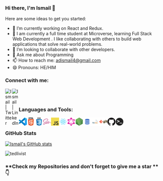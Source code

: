 ### Hi there, I'm Ismail 👋



Here are some ideas to get you started:

- 🔭 I’m currently working on React and Redux.
- 🌱 I am currently a full time student at Microverse, learning Full Stack Web Development . I like collaborating with others to build web applications that solve real-world problems.
- 👯 I’m looking to collaborate with other developers.
- 💬 Ask me about Programming
- 📫 How to reach me: adismail4@gmail.com
- 😄 Pronouns: HE/HIM

### Connect with me:

[<img align="left" alt="Ismail | Twitter" width="22px" src="https://cdn.jsdelivr.net/npm/simple-icons@v3/icons/twitter.svg" />][twitter]
[<img align="left" alt="Ismail | LinkedIn" width="22px" src="https://cdn.jsdelivr.net/npm/simple-icons@v3/icons/linkedin.svg" />][linkedin]
<br/>
<br />

### Languages and Tools:

<code><img align="left" alt="Visual Studio Code" width="26px" src="https://raw.githubusercontent.com/github/explore/80688e429a7d4ef2fca1e82350fe8e3517d3494d/topics/visual-studio-code/visual-studio-code.png" /></code>
<code><img align="left" alt="HTML5" width="26px" src="https://raw.githubusercontent.com/github/explore/80688e429a7d4ef2fca1e82350fe8e3517d3494d/topics/html/html.png" /></code>
<code><img align="left" alt="CSS3" width="26px" src="https://raw.githubusercontent.com/github/explore/80688e429a7d4ef2fca1e82350fe8e3517d3494d/topics/css/css.png" /></code>
<code><img align="left" alt="Sass" width="26px" src="https://raw.githubusercontent.com/github/explore/80688e429a7d4ef2fca1e82350fe8e3517d3494d/topics/sass/sass.png" /></code>
<code><img align="left" alt="JavaScript" width="26px" src="https://raw.githubusercontent.com/github/explore/80688e429a7d4ef2fca1e82350fe8e3517d3494d/topics/javascript/javascript.png" /></code>
<code><img align="left" alt="React" width="26px" src="https://raw.githubusercontent.com/github/explore/80688e429a7d4ef2fca1e82350fe8e3517d3494d/topics/react/react.png" /></code>
<code><img align="left" alt="GraphQL" width="26px" src="https://raw.githubusercontent.com/github/explore/80688e429a7d4ef2fca1e82350fe8e3517d3494d/topics/graphql/graphql.png" /></code>
<code><img align="left" alt="Node.js" width="26px" src="https://raw.githubusercontent.com/github/explore/80688e429a7d4ef2fca1e82350fe8e3517d3494d/topics/nodejs/nodejs.png" /></code>
<code><img align="left" alt="SQL" width="26px" src="https://raw.githubusercontent.com/github/explore/80688e429a7d4ef2fca1e82350fe8e3517d3494d/topics/sql/sql.png" /></code>
<code><img align="left" alt="MySQL" width="26px" src="https://raw.githubusercontent.com/github/explore/80688e429a7d4ef2fca1e82350fe8e3517d3494d/topics/mysql/mysql.png" /></code>
<code><img align="left" alt="Git" width="26px" src="https://raw.githubusercontent.com/github/explore/80688e429a7d4ef2fca1e82350fe8e3517d3494d/topics/git/git.png" /></code>
<code><img align="left" alt="GitHub" width="26px" src="https://raw.githubusercontent.com/github/explore/78df643247d429f6cc873026c0622819ad797942/topics/github/github.png" /></code>
<code><img align="left" alt="Terminal" width="26px" src="https://raw.githubusercontent.com/github/explore/80688e429a7d4ef2fca1e82350fe8e3517d3494d/topics/terminal/terminal.png" /></code>

<br />

### GitHub Stats

  [![Ismail's GitHub stats](https://github-readme-stats.vercel.app/api?username=ismailakinkunmi&show_icons=true&theme=dracula)](https://github.com/ismailakinkunmi/github-readme-stats)
<p><img src="https://github-readme-streak-stats.herokuapp.com/?user=ismailakinkunmi&theme=radical" alt="tedlivist" /></p>
<!-- [![Top Langs](https://github-readme-stats.vercel.app/api/top-langs/?username=ismailakinkunmi&theme=dracula)](https://github.com/ismailakinkunmi/github-readme-stats) -->

### **Check my Repositories and don't forget to give me a star ** 👇


[twitter]: https://twitter.com/AkinkunmiAbiola
[linkedin]: https://www.linkedin.com/in/ismail-akinkunmi-adekunle-b810aa155/

